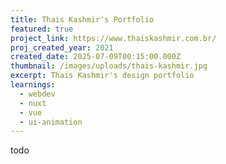 ```yaml
---
title: Thais Kashmir's Portfolio
featured: true
project_link: https://www.thaiskashmir.com.br/
proj_created_year: 2021
created_date: 2025-07-09T00:15:00.000Z
thumbnail: /images/uploads/thais-kashmir.jpg
excerpt: Thais Kashmir's design portfolio
learnings:
  - webdev
  - nuxt
  - vue
  - ui-animation
---
```

todo
